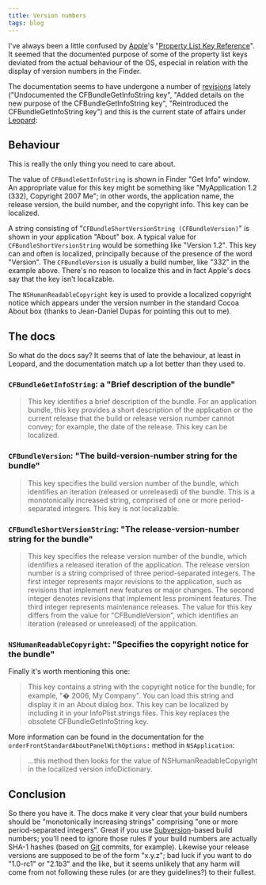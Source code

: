 ```yaml
---
title: Version numbers
tags: blog
---
```


I've always been a little confused by [Apple](http://wincent.dev/wiki/Apple)'s "[Property List Key Reference](http://developer.apple.com/documentation/MacOSX/Conceptual/BPRuntimeConfig/Articles/PListKeys.html)". It seemed that the documented purpose of some of the property list keys deviated from the actual behaviour of the OS, especial in relation with the display of version numbers in the Finder.

The documentation seems to have undergone a number of [revisions](http://developer.apple.com/documentation/MacOSX/Conceptual/BPRuntimeConfig/RevisionHistory.html) lately ("Undocumented the CFBundleGetInfoString key", "Added details on the new purpose of the CFBundleGetInfoString key", "Reintroduced the CFBundleGetInfoString key") and this is the current state of affairs under [Leopard](http://wincent.dev/wiki/Leopard):

## Behaviour

This is really the only thing you need to care about.

The value of `CFBundleGetInfoString` is shown in Finder "Get Info" window. An appropriate value for this key might be something like "MyApplication 1.2 (332), Copyright 2007 Me"; in other words, the application name, the release version, the build number, and the copyright info. This key can be localized.

A string consisting of "`CFBundleShortVersionString (CFBundleVersion)`" is shown in your application "About" box. A typical value for `CFBundleShortVersionString` would be something like "Version 1.2". This key can and often is localized, principally because of the presence of the word "Version". The `CFBundleVersion` is usually a build number, like "332" in the example above. There's no reason to localize this and in fact Apple's docs say that the key isn't localizable.

The `NSHumanReadableCopyright` key is used to provide a localized copyright notice which appears under the version number in the standard Cocoa About box (thanks to Jean-Daniel Dupas for pointing this out to me).

## The docs

So what do the docs say? It seems that of late the behaviour, at least in Leopard, and the documentation match up a lot better than they used to.

### `CFBundleGetInfoString`: a "Brief description of the bundle"

> This key identifies a brief description of the bundle. For an application bundle, this key provides a short description of the application or the current release that the build or release version number cannot convey; for example, the date of the release. This key can be localized.

### `CFBundleVersion`: "The build-version-number string for the bundle"

> This key specifies the build version number of the bundle, which identifies an iteration (released or unreleased) of the bundle. This is a monotonically increased string, comprised of one or more period-separated integers. This key is not localizable.

### `CFBundleShortVersionString`: "The release-version-number string for the bundle"

> This key specifies the release version number of the bundle, which identifies a released iteration of the application. The release version number is a string comprised of three period-separated integers. The first integer represents major revisions to the application, such as revisions that implement new features or major changes. The second integer denotes revisions that implement less prominent features. The third integer represents maintenance releases. The value for this key differs from the value for "CFBundleVersion", which identifies an iteration (released or unreleased) of the application.

### `NSHumanReadableCopyright`: "Specifies the copyright notice for the bundle"

Finally it's worth mentioning this one:

> This key contains a string with the copyright notice for the bundle; for example, "� 2006, My Company". You can load this string and display it in an About dialog box. This key can be localized by including it in your InfoPlist.strings files. This key replaces the obsolete CFBundleGetInfoString key.

More information can be found in the documentation for the `orderFrontStandardAboutPanelWithOptions:` method in `NSApplication`:

> ...this method then looks for the value of NSHumanReadableCopyright in the localized version infoDictionary.

## Conclusion

So there you have it. The docs make it very clear that your build numbers should be "monotonically increasing strings" comprising "one or more period-separated integers". Great if you use [Subversion](http://wincent.dev/wiki/Subversion)-based build numbers; you'll need to ignore those rules if your build numbers are actually SHA-1 hashes (based on [Git](http://wincent.dev/wiki/Git) commits, for example). Likewise your release versions are supposed to be of the form "x.y.z"; bad luck if you want to do "1.0-rc1" or "2.1b3" and the like, but it seems unlikely that any harm will come from not following these rules (or are they guidelines?) to their fullest.
